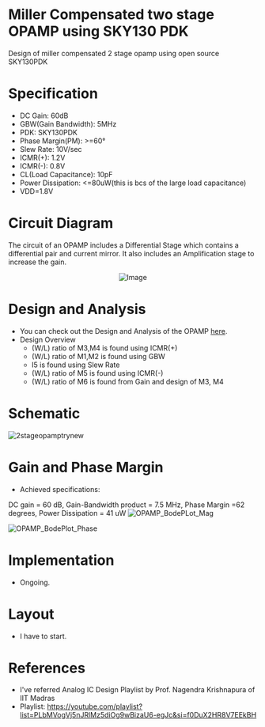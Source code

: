 # Miller Compensated two stage OPAMP using SKY130 PDK
Design of miller compensated 2 stage opamp using open source SKY130PDK

# Specification
- DC Gain: 60dB
- GBW(Gain Bandwidth): 5MHz
- PDK: SKY130PDK
- Phase Margin(PM): >=60°
- Slew Rate: 10V/sec
- ICMR(+): 1.2V
- ICMR(-): 0.8V
- CL(Load Capacitance): 10pF
- Power Dissipation: <=80uW(this is bcs of the large load capacitance)
- VDD=1.8V

# Circuit Diagram
The circuit of an OPAMP includes a Differential Stage which contains a differential pair and current mirror. It also includes an Amplification stage to increase the gain.

<p align="center">
  <img src="https://github.com/chennakeshavadasa/Miller-Compensated-Two-stage-OPAMP-using-SKY130PDK/assets/123294639/9c016285-e9c8-4366-aa3d-c95bb129947a" alt="Image" />
</p>

# Design and Analysis
- You can check out the Design and Analysis of the OPAMP [here](https://github.com/chennakeshavadasa/Miller-Compensated-Two-stage-OPAMP-using-SKY130PDK/tree/main/Circuit%20Design%20and%20Analysis).
-  Design Overview 
   - (W/L) ratio of M3,M4 is found using ICMR(+) <br> 
   - (W/L) ratio of M1,M2 is found using GBW <br>
   - I5 is found using Slew Rate <br>
   - (W/L) ratio of M5 is found using ICMR(-) <br>
   - (W/L) ratio of M6 is found from Gain and design of M3, M4 <br>

# Schematic
![2stageopamptrynew](https://github.com/chennakeshavadasa/Miller-Compensated-Two-stage-OPAMP-using-SKY130PDK/assets/123294639/c4372c1d-61e5-41a9-87c7-ef7ca7187a85) 

# Gain and Phase Margin
- Achieved specifications:

DC gain = 60 dB, Gain-Bandwidth product = 7.5 MHz, Phase Margin =62 degrees, Power Dissipation = 41 uW 
![OPAMP_BodePLot_Mag](https://github.com/chennakeshavadasa/Miller-Compensated-Two-stage-OPAMP-using-SKY130PDK/assets/123294639/599db380-234d-4a6f-986b-cb15d2c37f0a)

![OPAMP_BodePlot_Phase](https://github.com/chennakeshavadasa/Miller-Compensated-Two-stage-OPAMP-using-SKY130PDK/assets/123294639/cbd42d6a-cb18-417a-a9e1-b3bc468c73f0)

# Implementation
- Ongoing.

# Layout
- I have to start.

# References
- I've referred Analog IC Design Playlist by Prof. Nagendra Krishnapura of IIT Madras
- Playlist: https://youtube.com/playlist?list=PLbMVogVj5nJRlMz5diOg9wBizaU6-egJc&si=f0DuX2HR8V7EEkBH

